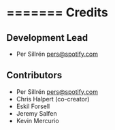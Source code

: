 =======
Credits
=======

Development Lead
----------------

* Per Sillrén <pers@spotify.com>

Contributors
------------

- Per Sillrén <pers@spotify.com>
- Chris Halpert (co-creator)
- Eskil Forsell
- Jeremy Salfen
- Kevin Mercurio